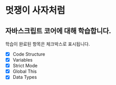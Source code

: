 


# 멋쟁이 사자처럼
## 자바스크립트 코어에 대해 학습합니다.

학습이 완료된 항목은 체크박스로 표시됩니다.

- [X] Code Structure
- [X] Variables
- [X] Strict Mode
- [X] Global This
- [X] Data Types